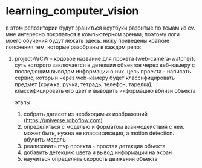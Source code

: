 # learning_computer_vision
в этом репозитории будут зраниться ноутбуки разбитые по темам из cv. мне интересно покопаться в компьютерном зрении, поэтому логи моего обучения будут лежать здесь. нижу приведены краткие пояснения тем, которые разобраны в каждом репо: 

1. project-WCW - кодовое название для прокета (web-camera-watcher), суть которого заключается в детекции объектов через веб-камеру с последющим выводом информации о них. цель проекта - написать сервис, который через web-камеру будет классифицировать предмет (кружка, ручка, тетрадь, телефон, тарелка), классифицировать его цвет и выводить информацию вблизи объекта

    этапы: 

    1. собрать датасет из необходимых изображений (https://universe.roboflow.com)
    2. определиться с моделью и форматом взаимодействия с ней. может быть, нужна не классификация, а motion detection. обучить модель 
    3. реализовать mvp проекта - простая детекция объекта 
    4. добавить детекцию цвета и вывод информации на экран 
    5. научиться определять скорость движения объекта

